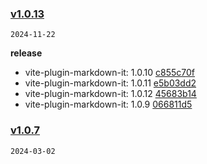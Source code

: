 ### [v1.0.13](https://gitee.com/Elora_Cloud/vite-plugin-markdown-it/compare/v1.0.7...v1.0.13)

`2024-11-22`

**release**

- vite-plugin-markdown-it: 1.0.10 [c855c70f](https://gitee.com/Elora_Cloud/vite-plugin-markdown-it/commits/c855c70f5aa0550ffc8621e73bd47c7dc55c1127)
- vite-plugin-markdown-it: 1.0.11 [e5b03dd2](https://gitee.com/Elora_Cloud/vite-plugin-markdown-it/commits/e5b03dd21cd9972eb8f61afef52e4d89e9fd9147)
- vite-plugin-markdown-it: 1.0.12 [45683b14](https://gitee.com/Elora_Cloud/vite-plugin-markdown-it/commits/45683b14bd26f1d589a61803ae67a1bb70a53ca1)
- vite-plugin-markdown-it: 1.0.9 [066811d5](https://gitee.com/Elora_Cloud/vite-plugin-markdown-it/commits/066811d5b46b6b8638f771a866cf8b02cdb0206a)
### [v1.0.7](https://gitee.com/Elora_Cloud/vite-plugin-markdown-it/compare/v1.0.6...v1.0.7)

`2024-03-02`

